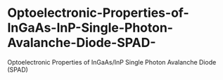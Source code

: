# Optoelectronic-Properties-of-InGaAs-InP-Single-Photon-Avalanche-Diode-SPAD-
Optoelectronic Properties of InGaAs/InP Single Photon Avalanche Diode (SPAD)

